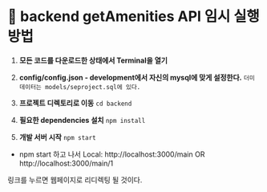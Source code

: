 # 🚀 backend getAmenities API 임시 실행 방법

1. **모든 코드를 다운로드한 상태에서 Terminal을 열기**
  
2. **config/config.json - development에서 자신의 mysql에 맞게 설정한다.**
  `더미 데이터는 models/seproject.sql에 있다.`

3. **프로젝트 디렉토리로 이동**
  `cd backend`

4. **필요한 dependencies 설치**
  `npm install`

5. **개발 서버 시작**
  `npm start`

- npm start 하고 나서
Local: http://localhost:3000/main OR http://localhost:3000/main/1

링크를 누르면 웹페이지로 리디렉팅 될 것이다.